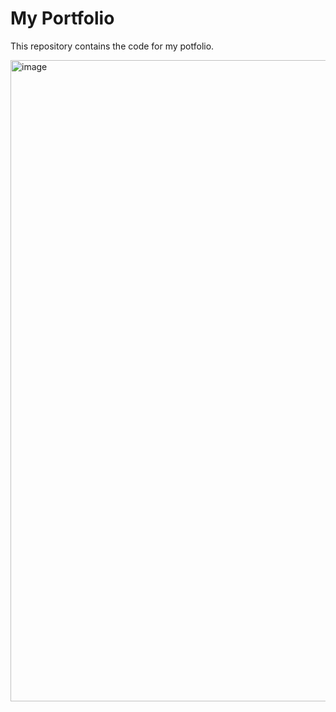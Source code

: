 # My Portfolio

This repository contains the code for my potfolio.

<img width="1026" alt="image" src="https://github.com/BilalNaseer7773/Portfolio/assets/90666694/a36426fc-07c0-44e6-ad6a-cfc9d97f5f8e">
